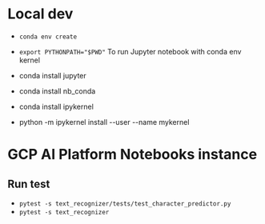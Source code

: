 # Local dev
- `conda env create`

- `export PYTHONPATH="$PWD"`
To run Jupyter notebook with conda env kernel 
- conda install jupyter
- conda install nb_conda
- conda install ipykernel
- python -m ipykernel install --user --name mykernel

# GCP AI Platform Notebooks instance






## Run test
- `pytest -s text_recognizer/tests/test_character_predictor.py`
- `pytest -s text_recognizer`